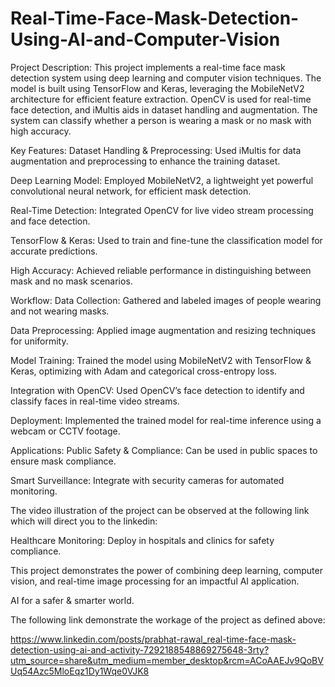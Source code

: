 # Real-Time-Face-Mask-Detection-Using-AI-and-Computer-Vision
Project Description:
This project implements a real-time face mask detection system using deep learning and computer vision techniques. The model is built using TensorFlow and Keras, leveraging the MobileNetV2 architecture for efficient feature extraction. OpenCV is used for real-time face detection, and iMultis aids in dataset handling and augmentation. The system can classify whether a person is wearing a mask or no mask with high accuracy.

Key Features:
Dataset Handling & Preprocessing: Used iMultis for data augmentation and preprocessing to enhance the training dataset.

Deep Learning Model: Employed MobileNetV2, a lightweight yet powerful convolutional neural network, for efficient mask detection.

Real-Time Detection: Integrated OpenCV for live video stream processing and face detection.

TensorFlow & Keras: Used to train and fine-tune the classification model for accurate predictions.

High Accuracy: Achieved reliable performance in distinguishing between mask and no mask scenarios.



Workflow:
Data Collection: Gathered and labeled images of people wearing and not wearing masks.

Data Preprocessing: Applied image augmentation and resizing techniques for uniformity.

Model Training: Trained the model using MobileNetV2 with TensorFlow & Keras, optimizing with Adam and categorical cross-entropy loss.

Integration with OpenCV: Used OpenCV’s face detection to identify and classify faces in real-time video streams.

Deployment: Implemented the trained model for real-time inference using a webcam or CCTV footage.



Applications:
Public Safety & Compliance: Can be used in public spaces to ensure mask compliance.

Smart Surveillance: Integrate with security cameras for automated monitoring.

The video illustration of the project can be observed at the following link which will direct you to the linkedin:

Healthcare Monitoring: Deploy in hospitals and clinics for safety compliance.

This project demonstrates the power of combining deep learning, computer vision, and real-time image processing for an impactful AI application. 

AI for a safer & smarter world.

The following link demonstrate the workage of the project as defined above:

https://www.linkedin.com/posts/prabhat-rawal_real-time-face-mask-detection-using-ai-and-activity-7292188548869275648-3rty?utm_source=share&utm_medium=member_desktop&rcm=ACoAAEJv9QoBVUq54Azc5MloEqz1Dy1Wqe0VJK8
